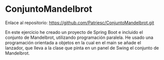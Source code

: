 ﻿# ConjuntoMandelbrot

Enlace al repositorio: https://github.com/Patriesc/ConjuntoMandelbrot.git

En este ejercicio he creado un proyecto de Spring Boot e incluido el conjunto de Mandelbrot, utilizando programación paralela.
He usado una programación orientada a objetos en la cual en el main se añade el lanzador, que lleva a la clase que pinta en un panel de Swing el conjunto de Mandelbrot.
